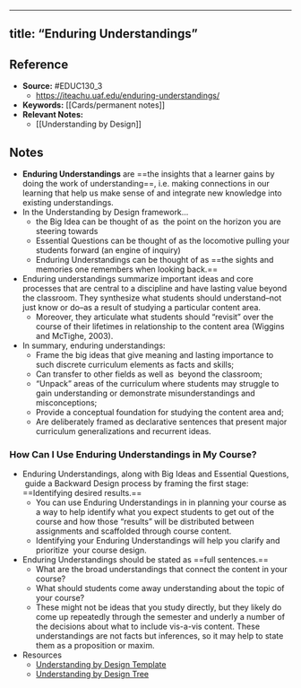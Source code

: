 
---
title: “Enduring Understandings”
---
## Reference
- **Source:** #EDUC130_3 
	- https://iteachu.uaf.edu/enduring-understandings/
- **Keywords:** [[Cards/permanent notes]]
- **Relevant Notes:** 
	- [[Understanding by Design]]
## Notes
- **Enduring Understandings** are ==the insights that a learner gains by doing the work of understanding==, i.e. making connections in our learning that help us make sense of and integrate new knowledge into existing understandings.
- In the Understanding by Design framework…
	- the Big Idea can be thought of as  the point on the horizon you are steering towards
	- Essential Questions can be thought of as the locomotive pulling your students forward (an engine of inquiry)
	- Enduring Understandings can be thought of as ==the sights and memories one remembers when looking back.==
- Enduring understandings summarize important ideas and core processes that are central to a discipline and have lasting value beyond the classroom. They synthesize what students should understand–not just know or do–as a result of studying a particular content area. 
	- Moreover, they articulate what students should “revisit” over the course of their lifetimes in relationship to the content area (Wiggins and McTighe, 2003).
- In summary, enduring understandings:
	- Frame the big ideas that give meaning and lasting importance to such discrete curriculum elements as facts and skills;
	- Can transfer to other fields as well as  beyond the classroom;
	- “Unpack” areas of the curriculum where students may struggle to gain understanding or demonstrate misunderstandings and misconceptions;
	- Provide a conceptual foundation for studying the content area and;
	- Are deliberately framed as declarative sentences that present major curriculum generalizations and recurrent ideas.
### How Can I Use Enduring Understandings in My Course?
- Enduring Understandings, along with Big Ideas and Essential Questions,  guide a Backward Design process by framing the first stage: ==Identifying desired results.== 
	- You can use Enduring Understandings in in planning your course as a way to help identify what you expect students to get out of the course and how those “results” will be distributed between assignments and scaffolded through course content.  
	- Identifying your Enduring Understandings will help you clarify and prioritize  your course design.
- Enduring Understandings should be stated as ==full sentences.== 
	- What are the broad understandings that connect the content in your course? 
	- What should students come away understanding about the topic of your course? 
	- These might not be ideas that you study directly, but they likely do come up repeatedly through the semester and underly a number of the decisions about what to include vis-a-vis content. These understandings are not facts but inferences, so it may help to state them as a proposition or maxim.
- Resources
	- [Understanding by Design Template](https://www.grantwiggins.org/documents/UbDQuikvue1005.pdf)
	- [Understanding by Design Tree](https://iteachu.uaf.edu/wp-content/uploads/sites/2/2023/06/ubd_tree_2016.pdf)